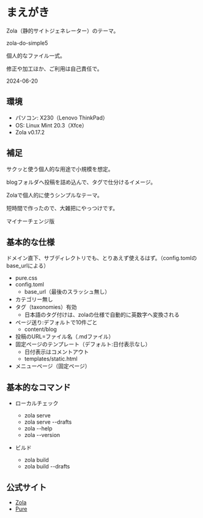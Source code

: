 # まえがき

Zola（静的サイトジェネレーター）のテーマ。

zola-do-simple5

個人的なファイル一式。

修正や加工ほか、ご利用は自己責任で。

2024-06-20


## 環境

- パソコン: X230（Lenovo ThinkPad）
- OS: Linux Mint 20.3（Xfce）
- Zola v0.17.2


## 補足

サクッと使う個人的な用途で小規模を想定。

blogフォルダへ投稿を詰め込んで、タグで仕分けるイメージ。

Zolaで個人的に使うシンプルなテーマ。

短時間で作ったので、大雑把にやっつけです。

マイナーチェンジ版


## 基本的な仕様

ドメイン直下、サブディレクトリでも、とりあえず使えるはず。（config.tomlのbase_urlによる）

- pure.css
- config.toml
	- base_url（最後のスラッシュ無し）
- カテゴリー無し
- タグ（taxonomies）有効
	- 日本語のタグ付けは、zolaの仕様で自動的に英数字へ変換される
- ページ送り:デフォルトで10件ごと
	- content/blog
- 投稿のURL=ファイル名（.mdファイル）
- 固定ページのテンプレート（デフォルト:日付表示なし）
	- 日付表示はコメントアウト
	- templates/static.html
- メニューページ（固定ページ）


## 基本的なコマンド
- ローカルチェック
	- zola serve
	- zola serve --drafts
	- zola --help
	- zola --version

- ビルド
	- zola build
	- zola build --drafts


## 公式サイト

- [Zola](https://www.getzola.org/)
- [Pure](https://purecss.io/)

